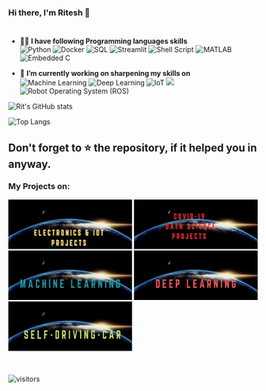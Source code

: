 ### Hi there, I'm Ritesh 👋
# 

<!--
**RIT-MESH/RIT-MESH** is a ✨ _special_ ✨ repository because its `README.md` (this file) appears on your GitHub profile.

Here are some ideas to get you started:


- 👯 I’m looking to collaborate on ...
- 🤔 I’m looking for help with ...
- 💬 Ask me about ...
- 📫 How to reach me: ...
- 😄 Pronouns: ...
- ⚡ Fun fact: ...
-->
- 👨‍💻 **I have following Programming languages skills**\
  <img alt="Python" src="https://img.shields.io/badge/python%20-%2314354C.svg?&style=for-the-badge&logo=python&logoColor=white" /> ![Docker](https://img.shields.io/static/v1?style=for-the-badge&message=Docker&color=2496ED&logo=Docker&logoColor=FFFFFF&label=) <img alt="SQL" src="https://img.shields.io/badge/SQL%20-%23FF6F00.svg?&style=for-the-badge&logo=SQL&logoColor=white" /> ![Streamlit](https://img.shields.io/static/v1?style=for-the-badge&message=Streamlit&color=FF4B4B&logo=Streamlit&logoColor=FFFFFF&label=) ![Shell Script](https://img.shields.io/static/v1?style=for-the-badge&message=Shell+Script&color=222222&logo=Shell+Script&logoColor=FFD500&label=)   ![MATLAB](https://img.shields.io/static/v1?style=for-the-badge&message=MATLAB&color=006643&logo=MATLAB&logoColor=FFFFFF&label=) ![Embedded C](https://img.shields.io/static/v1?style=for-the-badge&message=Embedded+C&color=AA344D&logo=Embedded+C&logoColor=FFFFFF&label=) 

- 🔭 **I’m currently working on sharpening my skills on** \
<img alt="Machine Learning" src="https://img.shields.io/badge/Machine Learning%20-%2314354C.svg?&style=for-the-badge&logo=Machine Learning&logoColor=white" /> <img alt="Deep Learning" src="https://img.shields.io/badge/Deep Learning%20-%23D00000.svg?&style=for-the-badge&logo=Deep Learning&logoColor=white"/> <img alt="IoT" src="https://img.shields.io/badge/IoT%20-%23FF6F00.svg?&style=for-the-badge&logo=IoT&logoColor=white" />  <img src="https://img.shields.io/badge/opencv%20-%2514354C.svg?&style=for-the-badge&logo=opencv&logoColor=white"> <img alt="Robot Operating System (ROS)" src="https://img.shields.io/badge/Robot Operating System (ROS)%20-%23430098.svg?&style=for-the-badge&logo=Robot Operating System (ROS)&logoColor=white" />


![Rit's GitHub stats](https://github-readme-stats.vercel.app/api?username=RIT-MESH&hide=contribs,prs&theme=default&count_private=true&show_icons=true)

![Top Langs](https://github-readme-stats.vercel.app/api/top-langs/?hide=html,jupyter+notebook&username=RIT-MESH&theme=default&layout=compact)

## Don't forget to ⭐ the repository, if it helped you in anyway.

### My Projects on:
<a href="https://github.com/RIT-MESH/Electronics-and-IoT-Projects" target="_blank"><img src="https://github.com/RIT-MESH/RIT-MESH/blob/main/Electronics-and-IoT-Projects.png" width=250 height=100 ></a> <a href="https://github.com/RIT-MESH/Covid19-projects" target="_blank"><img src="https://github.com/RIT-MESH/RIT-MESH/blob/main/COVID-19%20DATA%20SCIENCE%20PROJECTS.png" width=250 height=100 ></a> <a href="https://github.com/RIT-MESH/Machine-learning-projects" target="_blank"><img src="https://github.com/RIT-MESH/RIT-MESH/blob/main/Machine%20Learning.png" width=250 height=100 ></a> <a href="https://github.com/RIT-MESH/Deep-learning-and-Computer-Vision-projects" target="_blank"><img src="https://github.com/RIT-MESH/RIT-MESH/blob/main/Deep%20Learning.png" width=250 height=100 ></a>  <a href="https://github.com/RIT-MESH/Self-Driving-Car-courses-and-projects" target="_blank"> <img src="https://github.com/RIT-MESH/RIT-MESH/blob/main/Self-Driving-Car.png" width=250 height=100></a>

&nbsp; 



![visitors](https://visitor-badge.laobi.icu/badge?page_id=RIT-MESH)

